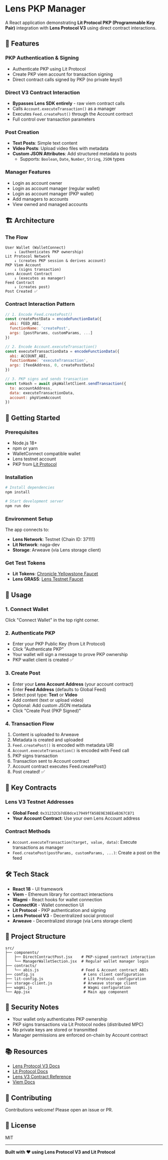 # Lens PKP Manager

A React application demonstrating **Lit Protocol PKP (Programmable Key Pair)** integration with **Lens Protocol V3** using direct contract interactions.

## 🌟 Features

### PKP Authentication & Signing
- Authenticate PKP using Lit Protocol
- Create PKP viem account for transaction signing
- Direct contract calls signed by PKP (no private keys!)

### Direct V3 Contract Interaction
- **Bypasses Lens SDK entirely** - raw viem contract calls
- Calls `Account.executeTransaction()` as a manager
- Executes `Feed.createPost()` through the Account contract
- Full control over transaction parameters

### Post Creation
- **Text Posts**: Simple text content
- **Video Posts**: Upload video files with metadata
- **Custom JSON Attributes**: Add structured metadata to posts
  - Supports: `Boolean`, `Date`, `Number`, `String`, `JSON` types

### Manager Features
- Login as account owner
- Login as account manager (regular wallet)
- Login as account manager (PKP wallet)
- Add managers to accounts
- View owned and managed accounts

## 🏗️ Architecture

### The Flow

```
User Wallet (WalletConnect)
    ↓ (authenticates PKP ownership)
Lit Protocol Network
    ↓ (creates PKP session & derives account)
PKP Viem Account
    ↓ (signs transaction)
Lens Account Contract
    ↓ (executes as manager)
Feed Contract
    ↓ (creates post)
Post Created ✅
```

### Contract Interaction Pattern

```javascript
// 1. Encode Feed.createPost()
const createPostData = encodeFunctionData({
  abi: FEED_ABI,
  functionName: 'createPost',
  args: [postParams, customParams, ...]
})

// 2. Encode Account.executeTransaction()
const executeTransactionData = encodeFunctionData({
  abi: ACCOUNT_ABI,
  functionName: 'executeTransaction',
  args: [feedAddress, 0, createPostData]
})

// 3. PKP signs and sends transaction
const txHash = await pkpWalletClient.sendTransaction({
  to: accountAddress,
  data: executeTransactionData,
  account: pkpViemAccount
})
```

## 🚀 Getting Started

### Prerequisites

- Node.js 18+
- npm or yarn
- WalletConnect compatible wallet
- Lens testnet account
- PKP from [Lit Protocol](https://naga-v8-interactive-docs.vercel.app/eoa-auth)

### Installation

```bash
# Install dependencies
npm install

# Start development server
npm run dev
```

### Environment Setup

The app connects to:
- **Lens Network**: Testnet (Chain ID: 37111)
- **Lit Network**: naga-dev
- **Storage**: Arweave (via Lens storage client)

### Get Test Tokens

- **Lit Tokens**: [Chronicle Yellowstone Faucet](https://chronicle-yellowstone-faucet.getlit.dev/)
- **Lens GRASS**: [Lens Testnet Faucet](https://testnet.lenscan.io/faucet)

## 📖 Usage

### 1. Connect Wallet
Click "Connect Wallet" in the top right corner.

### 2. Authenticate PKP
- Enter your PKP Public Key (from Lit Protocol)
- Click "Authenticate PKP"
- Your wallet will sign a message to prove PKP ownership
- PKP wallet client is created ✅

### 3. Create Post
- Enter your **Lens Account Address** (your account contract)
- Enter **Feed Address** (defaults to Global Feed)
- Select post type: **Text** or **Video**
- Add content (text or upload video)
- Optional: Add custom JSON metadata
- Click "Create Post (PKP Signed)"

### 4. Transaction Flow
1. Content is uploaded to Arweave
2. Metadata is created and uploaded
3. `Feed.createPost()` is encoded with metadata URI
4. `Account.executeTransaction()` is encoded with Feed call
5. PKP signs transaction
6. Transaction sent to Account contract
7. Account contract executes Feed.createPost()
8. Post created! ✅

## 🔑 Key Contracts

### Lens V3 Testnet Addresses

- **Global Feed**: `0x31232Cb7dE0dce17949ffA58E9E38EEeB367C871`
- **Your Account Contract**: Use your own Lens Account address

### Contract Methods

- `Account.executeTransaction(target, value, data)`: Execute transactions as manager
- `Feed.createPost(postParams, customParams, ...)`: Create a post on the feed

## 🛠️ Tech Stack

- **React 18** - UI framework
- **Viem** - Ethereum library for contract interactions
- **Wagmi** - React hooks for wallet connection
- **ConnectKit** - Wallet connection UI
- **Lit Protocol** - PKP authentication and signing
- **Lens Protocol V3** - Decentralized social protocol
- **Arweave** - Decentralized storage (via Lens storage client)

## 📁 Project Structure

```
src/
├── components/
│   ├── DirectContractPost.jsx    # PKP-signed contract interaction
│   └── ManagerWalletSection.jsx  # Regular wallet manager login
├── contracts/
│   └── abis.js                   # Feed & Account contract ABIs
├── config.js                      # Lens client configuration
├── lit-config.js                  # Lit Protocol configuration
├── storage-client.js              # Arweave storage client
├── wagmi.js                       # Wagmi configuration
└── App.jsx                        # Main app component
```

## 🔐 Security Notes

- Your wallet only authenticates PKP ownership
- PKP signs transactions via Lit Protocol nodes (distributed MPC)
- No private keys are stored or transmitted
- Manager permissions are enforced on-chain by Account contract

## 📚 Resources

- [Lens Protocol V3 Docs](https://docs.lens.xyz)
- [Lit Protocol Docs](https://developer.litprotocol.com)
- [Lens V3 Contract Reference](https://github.com/lens-protocol/lens-v3)
- [Viem Docs](https://viem.sh)

## 🤝 Contributing

Contributions welcome! Please open an issue or PR.

## 📄 License

MIT

---

**Built with ❤️ using Lens Protocol V3 and Lit Protocol**
